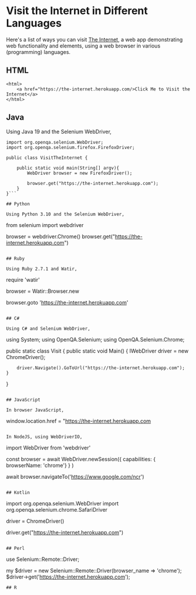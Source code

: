 # Visit the Internet in Different Languages

Here's a list of ways you can visit [The Internet](https://the-internet.herokuapp.com/), a web app demonstrating web functionality and elements, using a web browser in various (programming) languages.

## HTML

```
<html>
    <a href="https://the-internet.herokuapp.com/>Click Me to Visit the Internet</a>
</html>
```

## Java

Using Java 19 and the Selenium WebDriver, 

```
import org.openqa.selenium.WebDriver;
import org.openqa.selenium.firefox.FirefoxDriver;

public class VisitTheInternet {

    public static void main(String[] argv){
        WebDriver browser = new FirefoxDriver();

        browser.get("https://the-internet.herokuapp.com");
    }
}```

## Python

Using Python 3.10 and the Selenium WebDriver,

```
from selenium import webdriver

browser = webdriver.Chrome()
browser.get("https://the-internet.herokuapp.com")
```

## Ruby

Using Ruby 2.7.1 and Watir, 

```
require 'watir'

browser = Watir::Browser.new

browser.goto 'https://the-internet.herokuapp.com'
```

## C#

Using C# and Selenium WebDriver,

```
using System;
using OpenQA.Selenium;
using OpenQA.Selenium.Chrome;

public static class Visit
{
    public static void Main()
    {
        IWebDriver driver = new ChromeDriver();

        driver.Navigate().GoToUrl("https://the-internet.herokuapp.com");
    }
}
```

## JavaScript

In browser JavaScript, 

```
window.location.href = "https://the-internet.herokuapp.com
```

In NodeJS, using WebDriverIO,

```
import WebDriver from 'webdriver'

const browser = await WebDriver.newSession({
    capabilities: { browserName: 'chrome'}
    }
)

await browser.navigateTo('https://www.google.com/ncr')
```

## Kotlin

```
import org.openqa.selenium.WebDriver
import org.openqa.selenium.chrome.SafariDriver

driver = ChromeDriver()

driver.get("https://the-internet.herokuapp.com")
```

## Perl

```
use Selenium::Remote::Driver;

my $driver = new Selenium::Remote::Driver(browser_name => 'chrome');
$driver->get('https://the-internet.herokuapp.com');
```
## R

